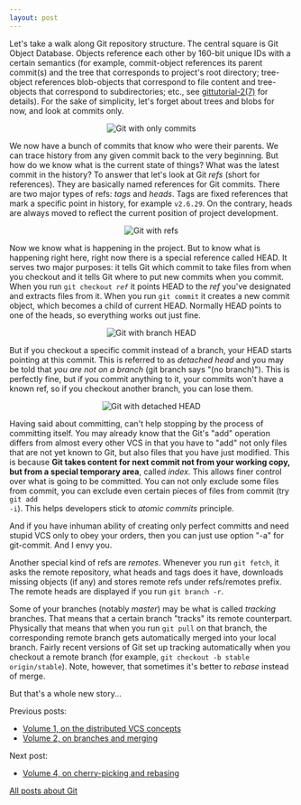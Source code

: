 ```yaml
---
layout: post
---
```

Let's take a walk along Git repository structure. The central square is Git
Object Database. Objects reference each other by 160-bit unique IDs with a
certain semantics (for example, commit-object references its parent commit(s)
and the tree that corresponds to project's root directory; tree-object
references blob-objects that correspond to file content and tree-objects that
correspond to subdirectories; etc., see <a href="http://www.kernel.org/pub/software/scm/git/docs/gittutorial-2.html">gittutorial-2(7)</a> for details). For the sake of simplicity, let's forget
about trees and blobs for now, and look at commits only.

<div style="margin: auto; width: auto; text-align: center;"><img src="http://hades.name/media/git/git-norefs.png" alt="Git with only commits" /></div>

We now have a bunch of commits that know who were their parents. We can trace
history from any given commit back to the very beginning. But how do we know
what is the current state of things? What was the latest commit in the
history? To answer that let's look at Git *refs* (short for references). They
are basically named references for Git commits. There are two major types of
refs: *tags* and *heads*. Tags are fixed references that mark a specific point
in history, for example <code>v2.6.29</code>. On the contrary, heads are
always moved to reflect the current position of project development. 

<div style="margin: auto; width: auto; text-align: center;"><img src="http://hades.name/media/git/git-refs.png" alt="Git with refs" /></div>

Now we know what is happening in the project. But to know what is happening
right here, right now there is a special reference called HEAD. It serves two
major purposes: it tells Git which commit to take files from when you checkout
and it tells Git where to put new commits when you commit. When you run
<code>git checkout *ref*</code> it points HEAD to the *ref* you've designated
and extracts files from it. When you run <code>git commit</code> it creates a
new commit object, which becomes a child of current HEAD. Normally HEAD points
to one of the heads, so everything works out just fine. 

<div style="margin: auto; width: auto; text-align: center;"><img src="http://hades.name/media/git/git-head.png" alt="Git with branch HEAD" /></div>

But if you checkout a specific commit instead of a branch, your HEAD starts
pointing at this commit. This is referred to as *detached head* and you may be
told that *you are not on a branch* (git branch says "(no branch)"). This is
perfectly fine, but if you commit anything to it, your commits won't have a
known ref, so if you checkout another branch, you can lose them. 

<div style="margin: auto; width: auto; text-align: center;"><img src="http://hades.name/media/git/git-detached.png" alt="Git with detached HEAD" /></div>

Having said about committing, can't help stopping by the process of committing itself.
You may already know that the Git's "add" operation differs from almost every
other VCS in that you have to "add" not only files that are not yet known to
Git, but also files that you have just modified. This is because **Git takes
content for next commit not from your working copy, but from a special
temporary area**, called *index*. This allows finer control over what is going
to be committed. You can not only exclude some files from commit, you can
exclude even certain pieces of files from commit (try <code>git add
-i</code>). This helps developers stick to *atomic commits* principle.

And if you have inhuman ability of creating only perfect committs and need
stupid VCS only to obey your orders, then you can just use option "-a" for
git-commit. And I envy you.

Another special kind of refs are *remotes*. Whenever you run <code>git
fetch</code>, it asks the remote repository, what heads and tags does it have,
downloads missing objects (if any) and stores remote refs under refs/remotes
prefix. The remote heads are displayed if you run <code>git branch -r</code>.

Some of your branches (notably *master*) may be what is called *tracking*
branches. That means that a certain branch "tracks" its remote counterpart.
Physically that means that when you run <code>git pull</code> on that branch,
the corresponding remote branch gets automatically merged into your local
branch. Fairly recent versions of Git set up tracking automatically when you
checkout a remote branch (for example, <code>git checkout -b stable
origin/stable</code>). Note, however, that sometimes it's better to *rebase*
instead of merge.

But that's a whole new story...

Previous posts:

- <a href="http://hades.name/blog/2010/01/17/git-your-friend-not-foe/">Volume
  1, on the distributed VCS concepts</a>
- <a href="http://hades.name/blog/2010/01/22/git-your-friend-not-foe-vol-2-branches/">Volume
  2, on branches and merging</a>

Next post:

- <a href="http://hades.name/blog/2010/03/03/git-your-friend-not-foe-vol-4-rebasing/">Volume
  4, on cherry-picking and rebasing</a>

<a href="http://hades.name/blog/tag/git/">All posts about Git</a>
